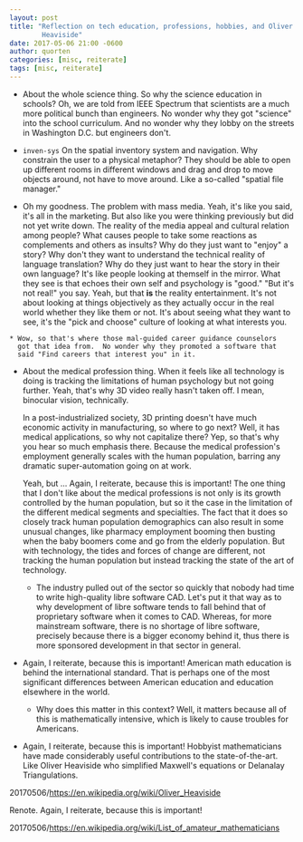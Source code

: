 ```yaml
---
layout: post
title: "Reflection on tech education, professions, hobbies, and Oliver
        Heaviside"
date: 2017-05-06 21:00 -0600
author: quorten
categories: [misc, reiterate]
tags: [misc, reiterate]
---
```


* About the whole science thing.  So why the science education in
  schools?  Oh, we are told from IEEE Spectrum that scientists are a
  much more political bunch than engineers.  No wonder why they got
  "science" into the school curriculum.  And no wonder why they lobby
  on the streets in Washington D.C. but engineers don't.

* `inven-sys` On the spatial inventory system and navigation.  Why
  constrain the user to a physical metaphor?  They should be able to
  open up different rooms in different windows and drag and drop to
  move objects around, not have to move around.  Like a so-called
  "spatial file manager."

* Oh my goodness.  The problem with mass media.  Yeah, it's like you
  said, it's all in the marketing.  But also like you were thinking
  previously but did not yet write down.  The reality of the media
  appeal and cultural relation among people?  What causes people to
  take some reactions as complements and others as insults?  Why do
  they just want to "enjoy" a story?  Why don't they want to
  understand the technical reality of language translation?  Why do
  they just want to hear the story in their own language?  It's like
  people looking at themself in the mirror.  What they see is that
  echoes their own self and psychology is "good."  "But it's not
  real!" you say.  Yeah, but that **is** the reality entertainment.
  It's not about looking at things objectively as they actually occur
  in the real world whether they like them or not.  It's about seeing
  what they want to see, it's the "pick and choose" culture of looking
  at what interests you.

<!-- more -->

    * Wow, so that's where those mal-guided career guidance counselors
      got that idea from.  No wonder why they promoted a software that
      said "Find careers that interest you" in it.

* About the medical profession thing.  When it feels like all
  technology is doing is tracking the limitations of human psychology
  but not going further.  Yeah, that's why 3D video really hasn't
  taken off.  I mean, binocular vision, technically.

  In a post-industrialized society, 3D printing doesn't have much
  economic activity in manufacturing, so where to go next?  Well, it
  has medical applications, so why not capitalize there?  Yep, so
  that's why you hear so much emphasis there.  Because the medical
  profession's employment generally scales with the human population,
  barring any dramatic super-automation going on at work.

  Yeah, but ...  Again, I reiterate, because this is important!  The
  one thing that I don't like about the medical professions is not
  only is its growth controlled by the human population, but so it the
  case in the limitation of the different medical segments and
  specialties.  The fact that it does so closely track human
  population demographics can also result in some unusual changes,
  like pharmacy employment booming then busting when the baby boomers
  come and go from the elderly population.  But with technology, the
  tides and forces of change are different, not tracking the human
  population but instead tracking the state of the art of technology.

    * The industry pulled out of the sector so quickly that nobody had
      time to write high-quality libre software CAD.  Let's put it
      that way as to why development of libre software tends to fall
      behind that of proprietary software when it comes to CAD.
      Whereas, for more mainstream software, there is no shortage of
      libre software, precisely because there is a bigger economy
      behind it, thus there is more sponsored development in that
      sector in general.

* Again, I reiterate, because this is important!  American math
  education is behind the international standard.  That is perhaps one
  of the most significant differences between American education and
  education elsewhere in the world.

    * Why does this matter in this context?  Well, it matters because
      all of this is mathematically intensive, which is likely to
      cause troubles for Americans.

* Again, I reiterate, because this is important!  Hobbyist
  mathematicians have made considerably useful contributions to the
  state-of-the-art.  Like Oliver Heaviside who simplified Maxwell's
  equations or Delanalay Triangulations.

20170506/https://en.wikipedia.org/wiki/Oliver_Heaviside

Renote.  Again, I reiterate, because this is important!

20170506/https://en.wikipedia.org/wiki/List_of_amateur_mathematicians
